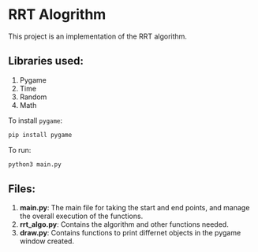 # RRT Alogrithm

This project is an implementation of the RRT algorithm.

## Libraries used: 

1. Pygame
2. Time
3. Random
4. Math 

To install `pygame`:
```cmd
pip install pygame 
```

To run:
```cmd
python3 main.py
```

## Files:
1. **main.py**: The main file for taking the start and end points, and manage the overall execution of the functions.
2. **rrt_algo.py**: Contains the algorithm and other functions needed.
3. **draw.py**: Contains functions to print differnet objects in the pygame window created.
